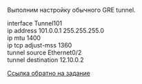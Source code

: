 Выполним настройку обычного GRE tunnel.   

interface Tunnel101   
 ip address 101.0.0.1 255.255.255.0   
 ip mtu 1400   
 ip tcp adjust-mss 1360   
 tunnel source Ethernet0/2   
 tunnel destination 12.10.0.2   

[Ссылка обратно на задание](/labs/lab12/GRE_msk_spb/README.md)   